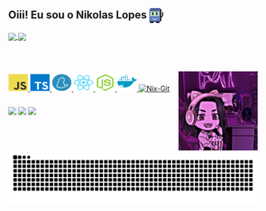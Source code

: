 <h2>Oiii! Eu sou o Nikolas Lopes <img src="tic-computer-icon.svg" alt="robot" align="center" height="30"></h2>
 <div>
  <a href="https://github.com/nikolaslopes">
  <img height=170em align="center" src="https://github-readme-stats.vercel.app/api?username=nikolaslopes&count_private=true&show_icons=true&theme=radical" />
  <img height=170em align="center" src="https://github-readme-stats.vercel.app/api/top-langs/?username=nikolaslopes&layout=compact&theme=radical" />
</div>
  
  <br><br>
  
<div style="display: inline_block">
  <img alt="Nix-Js" width="40" height="35" src="https://raw.githubusercontent.com/devicons/devicon/master/icons/javascript/javascript-original.svg" />
  <img alt="Nix-Ts" width="40" height="35" src="https://raw.githubusercontent.com/devicons/devicon/master/icons/typescript/typescript-original.svg" />
<!--   <img alt="Nix-Cpp" width="40" height="37" src="https://raw.githubusercontent.com/jmnote/z-icons/master/svg/cpp.svg"/> -->
<!--   <img alt="Nix-Python" width="40" height="37" src="https://raw.githubusercontent.com/devicons/devicon/master/icons/python/python-original.svg" /> -->
  <img alt="Nix-Yarn" width="40" height="35" src="https://github.com/devicons/devicon/blob/master/icons/yarn/yarn-original.svg" />
  <img alt="Nix-React" width="40" height="35" src="https://raw.githubusercontent.com/devicons/devicon/master/icons/react/react-original.svg" />
  <img alt="Nix-Nodejs" width="40" height="35" src="https://github.com/devicons/devicon/blob/master/icons/nodejs/nodejs-plain.svg" />
  <img alt="Nix-Docker" width="40" height="40" src="https://github.com/devicons/devicon/blob/master/icons/docker/docker-plain.svg" />
  <img alt="Nix-Git" width="40" height="35" src="https://www.vectorlogo.zone/logos/git-scm/git-scm-icon.svg" />
  <img alt="Nix-avatar" width="160" height="160" align="right" src="https://github.com/nikolaslopes/nikolaslopes/blob/main/gamer%20baji%20_33.jpeg" />
</div>

  ##
 
<div>
    <a href="https://www.instagram.com/nikolas_nix/" target="_blank"><img src="https://img.shields.io/badge/-Instagram-%23E4405F?style=for-the-badge&logo=instagram&logoColor=white"></a>
    <a href="https://www.linkedin.com/in/nikolas-lopes-b06524209/" target="_blank" rel="noopener"><img src="https://img.shields.io/badge/-LinkedIn-%230077B5?style=for-the-badge&logo=linkedin&logoColor=white"></a>
    <a href="mailto: nikolaslopes.dev@gmail.com" target="_blank"><img src="https://img.shields.io/badge/-Gmail-%23333?style=for-the-badge&logo=gmail&logoColor=white"></a>
</div>
  
  ![Snake animation](https://github.com/nikolaslopes/nikolaslopes/blob/output/github-contribution-grid-snake.svg)
</div>
 
